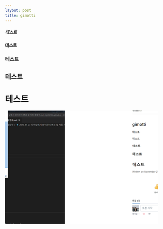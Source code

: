 ```yaml
---
layout: post
title: gimotti
---
```


##### 테스트
#### 테스트
### 테스트
## 테스트
# 테스트

![테스트](./images/testpic.png)